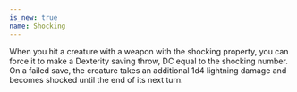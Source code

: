 ```yaml
---
is_new: true
name: Shocking
---
```

When you hit a creature with a weapon with the shocking property, you can force it to make a Dexterity saving throw, DC equal to the shocking number. On a failed save, the creature takes an additional 1d4 lightning damage and becomes shocked until the end of its next turn. 